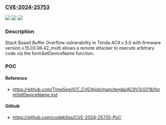 ### [CVE-2024-25753](https://cve.mitre.org/cgi-bin/cvename.cgi?name=CVE-2024-25753)
![](https://img.shields.io/static/v1?label=Product&message=n%2Fa&color=blue)
![](https://img.shields.io/static/v1?label=Version&message=n%2Fa&color=blue)
![](https://img.shields.io/static/v1?label=Vulnerability&message=n%2Fa&color=brighgreen)

### Description

Stack Based Buffer Overflow vulnerability in Tenda AC9 v.3.0 with firmware version v.15.03.06.42_multi allows a remote attacker to execute arbitrary code via the formSetDeviceName function.

### POC

#### Reference
- https://github.com/TimeSeg/IOT_CVE/blob/main/tenda/AC9V3/0218/formSetDeviceName.md

#### Github
- https://github.com/codeb0ss/CVE-2024-25735-PoC

